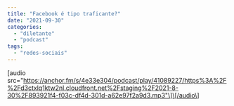 ```yaml
---
title: "Facebook é tipo traficante?"
date: "2021-09-30"
categories: 
  - "diletante"
  - "podcast"
tags: 
  - "redes-sociais"
---
```


\[audio src="https://anchor.fm/s/4e33e304/podcast/play/41089227/https%3A%2F%2Fd3ctxlq1ktw2nl.cloudfront.net%2Fstaging%2F2021-8-30%2F893921f4-f03c-df4d-301d-a62e97f2a9d3.mp3"\]\[/audio\]
